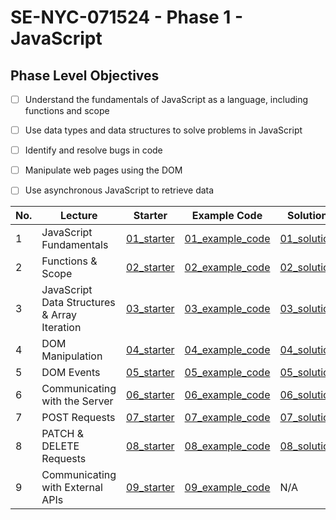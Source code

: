 # SE-NYC-071524 - Phase 1 - JavaScript
## Phase Level Objectives
- [ ] Understand the fundamentals of JavaScript as a language, including functions and scope
- [ ] Use data types and data structures to solve problems in JavaScript
- [ ] Identify and resolve bugs in code
- [ ] Manipulate web pages using the DOM
- [ ] Use asynchronous JavaScript to retrieve data


|No. | Lecture                          | Starter 	| Example Code 	| Solution 	|
|----|------------------------------	|:-----:	|--------	|---------	|
|1 | JavaScript Fundamentals                      |[01_starter](https://github.com/RikkuX491/SE-NYC-071524-Phase-1/tree/01_starter)|[01_example_code](https://github.com/RikkuX491/SE-NYC-071524-Phase-1/tree/01_example_code)|[01_solution](https://github.com/RikkuX491/SE-NYC-071524-Phase-1/tree/01_solution)|
|2 | Functions & Scope                	          |[02_starter](https://github.com/RikkuX491/SE-NYC-071524-Phase-1/tree/02_starter)|[02_example_code](https://github.com/RikkuX491/SE-NYC-071524-Phase-1/tree/02_example_code)|[02_solution](https://github.com/RikkuX491/SE-NYC-071524-Phase-1/tree/02_solution)|
|3 | JavaScript Data Structures & Array Iteration |[03_starter](https://github.com/RikkuX491/SE-NYC-071524-Phase-1/tree/03_starter)|[03_example_code](https://github.com/RikkuX491/SE-NYC-071524-Phase-1/tree/03_example_code)|[03_solution](https://github.com/RikkuX491/SE-NYC-071524-Phase-1/tree/03_solution)|
|4 | DOM Manipulation                 	          |[04_starter](https://github.com/RikkuX491/SE-NYC-071524-Phase-1/tree/04_starter)|[04_example_code](https://github.com/RikkuX491/SE-NYC-071524-Phase-1/tree/04_example_code)|[04_solution](https://github.com/RikkuX491/SE-NYC-071524-Phase-1/tree/04_solution)|
|5 | DOM Events                       	          |[05_starter](https://github.com/RikkuX491/SE-NYC-071524-Phase-1/tree/05_starter)|[05_example_code](https://github.com/RikkuX491/SE-NYC-071524-Phase-1/tree/05_example_code)|[05_solution](https://github.com/RikkuX491/SE-NYC-071524-Phase-1/tree/05_solution)|
|6 | Communicating with the Server    	          |[06_starter](https://github.com/RikkuX491/SE-NYC-071524-Phase-1/tree/06_starter)|[06_example_code](https://github.com/RikkuX491/SE-NYC-071524-Phase-1/tree/06_example_code)|[06_solution](https://github.com/RikkuX491/SE-NYC-071524-Phase-1/tree/06_solution)|
|7 | POST Requests                    	          |[07_starter](https://github.com/RikkuX491/SE-NYC-071524-Phase-1/tree/07_starter)|[07_example_code](https://github.com/RikkuX491/SE-NYC-071524-Phase-1/tree/07_example_code)|[07_solution](https://github.com/RikkuX491/SE-NYC-071524-Phase-1/tree/07_solution)|
|8 | PATCH & DELETE Requests          	          |[08_starter](https://github.com/RikkuX491/SE-NYC-071524-Phase-1/tree/08_starter)|[08_example_code](https://github.com/RikkuX491/SE-NYC-071524-Phase-1/tree/08_example_code)|[08_solution](https://github.com/RikkuX491/SE-NYC-071524-Phase-1/tree/08_solution)|
|9 | Communicating with External APIs 	          |[09_starter](https://github.com/RikkuX491/SE-NYC-071524-Phase-1/tree/09_starter)|[09_example_code](https://github.com/RikkuX491/SE-NYC-071524-Phase-1/tree/09_example_code)|N/A|